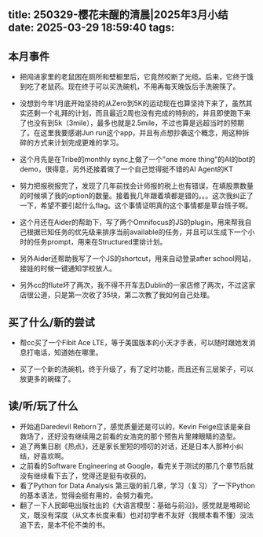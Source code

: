 title: 250329-樱花未醒的清晨|2025年3月小结
date: 2025-03-29 18:59:40
tags:
---
## 本月事件

- 把闯进家里的老鼠困在厕所和壁橱里后，它竟然咬断了光缆。后来，它终于饿到吃了老鼠药。现在终于可以买洗碗机，不用再每天晚饭后手洗碗筷了。


- 没想到今年1月底开始坚持的从Zero到5K的运动现在也算坚持下来了，虽然其实还剩一个礼拜的计划，而且最近2周也没有完成的特别的，并且即使跑下来了也没有到5k（3mile），最多也就是2.5mile，不过也算是远超当时的预期了。在这里我要感谢Jun run这个app，并且有点想抄袭这个概念，用这种拆碎的方式来计划完成更难的学习。

- 这个月先是在Tribe的monthly sync上做了一个"one more thing"的AI的bot的demo，很得意，另外还接着做了一个自己觉得挺不错的AI Agent的KT

- 努力把报税报完了，发现了几年前找会计师报的税上也有错误，在填股票数量的时候填了我的option的数量。接着我几年跟着填都是错的。。。这次我纠正了一下，希望不要引起什么flag。这个事情证明真的这个事情都是草台班子啊。

- 这个月还在Aider的帮助下，写了两个Omnifocus的JS的plugin，用来帮我自己根据已知任务的优先级来排序当前available的任务，并且可以生成下一个小时的任务prompt，用来在Structured里排计划。

- 另外Aider还帮助我写了一个JS的shortcut，用来自动登录after school网站，接娃的时候一键通知学校放人。

- 另外cc的flute坏了两次，我不得不开车去Dublin的一家店修了两次，不过这家店很公道，只是第一次收了35块，第二次教了我如何自己处理。


## 买了什么/新的尝试

- 帮cc买了一个Fibit Ace LTE，等于美国版本的小天才手表，可以随时跟她发消息打电话，知道她在哪里。

- 买了一个新的洗碗机，终于升级了，有了定时功能，而且还有三层架子，可以放更多的碗碟了。

## 读/听/玩了什么

- 开始追Daredevil Reborn了，感觉质量还是可以的，Kevin Feige应该是亲自救场了，还好没有继续用之前看的女浩克的那个预告片里辣眼睛的造型。
- 追了两集日剧《热点》，还是家长里短的唠叨的对话，还是日本人那种小纠结，好喜欢啊。
- 之前看的Software Engineering at Google，看完关于测试的那几个章节后就没有继续看下去了，觉得还是挺有收获的。
- 看了Python for Data Analysis 第三版的前几章，学习（复习）了一下Python的基本语法，觉得会挺有用的，会努力看完。
- 翻了一下人民邮电出版社出的《大语言模型：基础与前沿》，感觉就是堆砌论文，既没有深度（从文本长度来看）也对初学者不友好（我根本看不懂）没法追下去，是本不伦不类的书。
